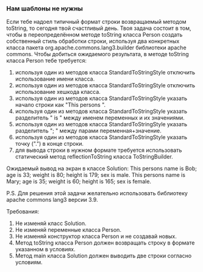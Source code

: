 
### Нам шаблоны не нужны

Если тебе надоел типичный формат строки возвращаемый методом toString, то сегодня твой счастливый день.
Твоя задача состоит в том, чтобы в переопределённом методе toString класса Person создать собственный стиль обработки строки,
используя два конкретных класса пакета org.apache.commons.lang3.builder библиотеки apache commons.
Чтобы добиться ожидаемого результата, в методе toString класса Person тебе требуется:
1) используя один из методов класса StandardToStringStyle отключить использование имени класса.
2) используя один из методов класса StandardToStringStyle отключить использование хешкода класса.
3) используя один из методов класса StandardToStringStyle указать начало строки как "This persons ".
4) используя один из методов класса StandardToStringStyle указать разделитель " is " между именем переменных и их значениями.
5) используя один из методов класса StandardToStringStyle указать разделитель "; " между парами переменная+значение.
6) используя один из методов класса StandardToStringStyle указать точку (".") в конце строки.
7) для вывода строки в нужном формате требуется использовать статический метод reflectionToString класса ToStringBuilder.

Ожидаемый вывод на экран в классе Solution:
This persons name is Bob; age is 33; weight is 80; height is 179; sex is male.
This persons name is Mary; age is 35; weight is 60; height is 165; sex is female.

P.S. Для решения этой задачи желательно использовать библиотеку apache commons lang3 версии 3.9.


Требования:
1.	Не изменяй класс Solution.
2.	Не изменяй переменные класса Person.
3.	Не изменяй конструктор класса Person и не создавай новых.
4.	Метод toString класса Person должен возвращать строку в формате указанном в условиях.
5.	Метод main класса Solution должен выводить две строки согласно условиям.


